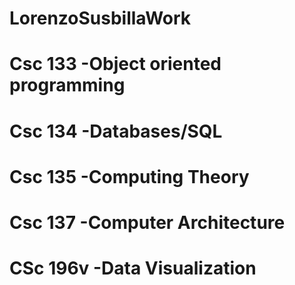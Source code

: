 # LorenzoSusbillaWork

# Csc 133  -Object oriented programming
# Csc 134  -Databases/SQL
# Csc 135  -Computing Theory
# Csc 137  -Computer Architecture 
# CSc 196v -Data Visualization 